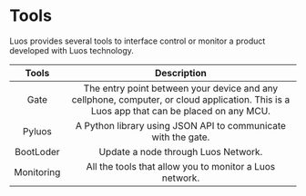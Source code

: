 # Tools

Luos provides several tools to interface control or monitor a product developed with Luos technology.

| Tools | Description |
| :---: | :---: |
| Gate | The entry point between your device and any cellphone, computer, or cloud application. This is a Luos app that can be placed on any MCU. |
| Pyluos | A Python library using JSON API to communicate with the gate. |
| BootLoder | Update a node through Luos Network. |
| Monitoring | All the tools that allow you to monitor a Luos network. |

